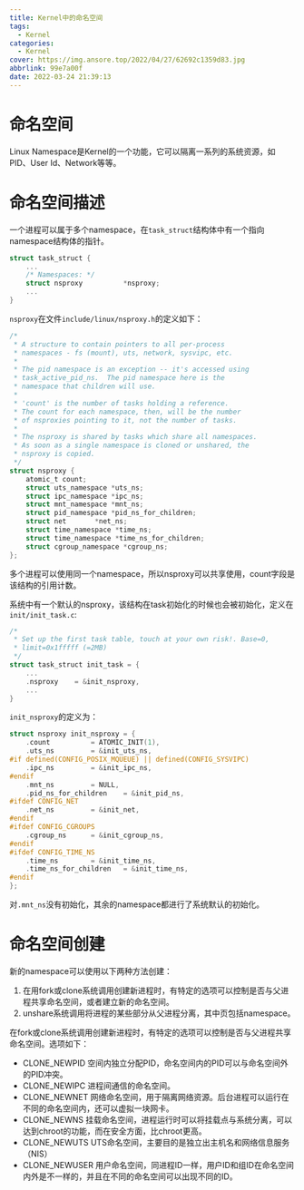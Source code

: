 ```yaml
---
title: Kernel中的命名空间
tags:
  - Kernel
categories:
  - Kernel
cover: https://img.ansore.top/2022/04/27/62692c1359d83.jpg
abbrlink: 99e7a00f
date: 2022-03-24 21:39:13
---
```


# 命名空间

Linux Namespace是Kernel的一个功能，它可以隔离一系列的系统资源，如PID、User Id、Network等等。



# 命名空间描述

一个进程可以属于多个namespace，在`task_struct`结构体中有一个指向namespace结构体的指针。

```c
struct task_struct {
    ...
    /* Namespaces: */
	struct nsproxy			*nsproxy;
	...
}
```

`nsproxy`在文件`include/linux/nsproxy.h`的定义如下：

```c
/*
 * A structure to contain pointers to all per-process
 * namespaces - fs (mount), uts, network, sysvipc, etc.
 *
 * The pid namespace is an exception -- it's accessed using
 * task_active_pid_ns.  The pid namespace here is the
 * namespace that children will use.
 *
 * 'count' is the number of tasks holding a reference.
 * The count for each namespace, then, will be the number
 * of nsproxies pointing to it, not the number of tasks.
 *
 * The nsproxy is shared by tasks which share all namespaces.
 * As soon as a single namespace is cloned or unshared, the
 * nsproxy is copied.
 */
struct nsproxy {
	atomic_t count;
	struct uts_namespace *uts_ns;
	struct ipc_namespace *ipc_ns;
	struct mnt_namespace *mnt_ns;
	struct pid_namespace *pid_ns_for_children;
	struct net 	     *net_ns;
	struct time_namespace *time_ns;
	struct time_namespace *time_ns_for_children;
	struct cgroup_namespace *cgroup_ns;
};
```

多个进程可以使用同一个namespace，所以nsproxy可以共享使用，count字段是该结构的引用计数。

系统中有一个默认的nsproxy，该结构在task初始化的时候也会被初始化，定义在`init/init_task.c`:

```c
/*
 * Set up the first task table, touch at your own risk!. Base=0,
 * limit=0x1fffff (=2MB)
 */
struct task_struct init_task = {
    ...
    .nsproxy	= &init_nsproxy,
    ...
}
```

`init_nsproxy`的定义为：

```c
struct nsproxy init_nsproxy = {
	.count			= ATOMIC_INIT(1),
	.uts_ns			= &init_uts_ns,
#if defined(CONFIG_POSIX_MQUEUE) || defined(CONFIG_SYSVIPC)
	.ipc_ns			= &init_ipc_ns,
#endif
	.mnt_ns			= NULL,
	.pid_ns_for_children	= &init_pid_ns,
#ifdef CONFIG_NET
	.net_ns			= &init_net,
#endif
#ifdef CONFIG_CGROUPS
	.cgroup_ns		= &init_cgroup_ns,
#endif
#ifdef CONFIG_TIME_NS
	.time_ns		= &init_time_ns,
	.time_ns_for_children	= &init_time_ns,
#endif
};
```

对`.mnt_ns`没有初始化，其余的namespace都进行了系统默认的初始化。

# 命名空间创建

新的namespace可以使用以下两种方法创建：

1. 在用fork或clone系统调用创建新进程时，有特定的选项可以控制是否与父进程共享命名空间，或者建立新的命名空间。
2. unshare系统调用将进程的某些部分从父进程分离，其中页包括namespace。

在fork或clone系统调用创建新进程时，有特定的选项可以控制是否与父进程共享命名空间。选项如下：

- CLONE_NEWPID 空间内独立分配PID，命名空间内的PID可以与命名空间外的PID冲突。
- CLONE_NEWIPC 进程间通信的命名空间。
- CLONE_NEWNET 网络命名空间，用于隔离网络资源。后台进程可以运行在不同的命名空间内，还可以虚拟一块网卡。
- CLONE_NEWNS 挂载命名空间，进程运行时可以将挂载点与系统分离，可以达到chroot的功能，而在安全方面，比chroot更高。
- CLONE_NEWUTS UTS命名空间，主要目的是独立出主机名和网络信息服务（NIS）
- CLONE_NEWUSER 用户命名空间，同进程ID一样，用户ID和组ID在命名空间内外是不一样的，并且在不同的命名空间可以出现不同的ID。
